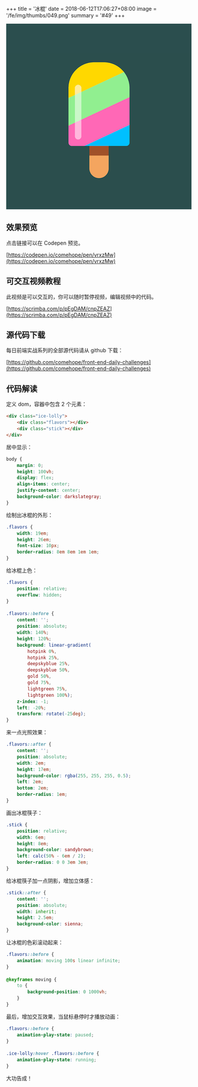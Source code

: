 +++
title = '冰棍'
date = 2018-06-12T17:06:27+08:00
image = '/fe/img/thumbs/049.png'
summary = '#49'
+++

![](./work.png)

## 效果预览

点击链接可以在 Codepen 预览。

[https://codepen.io/comehope/pen/vrxzMw](https://codepen.io/comehope/pen/vrxzMw)

## 可交互视频教程

此视频是可以交互的，你可以随时暂停视频，编辑视频中的代码。

[https://scrimba.com/p/pEgDAM/cnpZEAZ](https://scrimba.com/p/pEgDAM/cnpZEAZ)

## 源代码下载

每日前端实战系列的全部源代码请从 github 下载：

[https://github.com/comehope/front-end-daily-challenges](https://github.com/comehope/front-end-daily-challenges)

## 代码解读

定义 dom，容器中包含 2 个元素：
```html
<div class="ice-lolly">
	<div class="flavors"></div>
	<div class="stick"></div>
</div>
```

居中显示：
```css
body {
	margin: 0;
	height: 100vh;
	display: flex;
	align-items: center;
	justify-content: center;
	background-color: darkslategray;
}
```

绘制出冰棍的外形：
```css
.flavors {
	width: 19em;
	height: 26em;
	font-size: 10px;
	border-radius: 8em 8em 1em 1em;
}
```

给冰棍上色：
```css
.flavors {
	position: relative;
	overflow: hidden;
}

.flavors::before {
	content: '';
	position: absolute;
	width: 140%;
	height: 120%;
	background: linear-gradient(
		hotpink 0%,
		hotpink 25%,
		deepskyblue 25%,
		deepskyblue 50%,
		gold 50%,
		gold 75%,
		lightgreen 75%,
		lightgreen 100%);
	z-index: -1;
	left: -20%;
	transform: rotate(-25deg);
}
```

来一点光照效果：
```css
.flavors::after {
	content: '';
	position: absolute;
	width: 2em;
	height: 17em;
	background-color: rgba(255, 255, 255, 0.5);
	left: 2em;
	bottom: 2em;
	border-radius: 1em;
}
```

画出冰棍筷子：
```css
.stick {
	position: relative;
	width: 6em;
	height: 8em;
	background-color: sandybrown;
	left: calc(50% - 6em / 2);
	border-radius: 0 0 3em 3em;
}
```

给冰棍筷子加一点阴影，增加立体感：
```css
.stick::after {
	content: '';
	position: absolute;
	width: inherit;
	height: 2.5em;
	background-color: sienna;
}
```

让冰棍的色彩滚动起来：
```css
.flavors::before {
	animation: moving 100s linear infinite;
}

@keyframes moving {
	to {
		background-position: 0 1000vh;
	}
}
```

最后，增加交互效果，当鼠标悬停时才播放动画：
```css
.flavors::before {
	animation-play-state: paused;
}

.ice-lolly:hover .flavors::before {
	animation-play-state: running;
}
```

大功告成！
